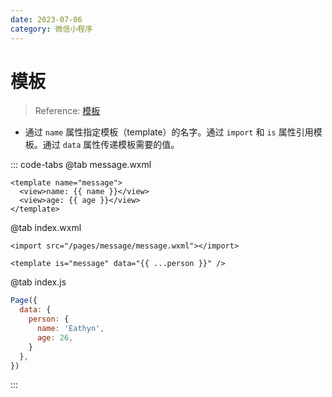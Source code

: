 ```yaml
---
date: 2023-07-06
category: 微信小程序
---
```


# 模板

> Reference: [模板](https://developers.weixin.qq.com/miniprogram/dev/reference/wxml/template.html)

- 通过 `name` 属性指定模板（template）的名字。通过 `import` 和 `is` 属性引用模板。通过 `data` 属性传递模板需要的值。

::: code-tabs
@tab message.wxml
```wxml
<template name="message">
  <view>name: {{ name }}</view>
  <view>age: {{ age }}</view>
</template>
```

@tab index.wxml
```wxml
<import src="/pages/message/message.wxml"></import>

<template is="message" data="{{ ...person }}" />
```

@tab index.js
```js
Page({
  data: {
    person: {
      name: 'Eathyn',
      age: 26,
    }
  },
})
```
:::
